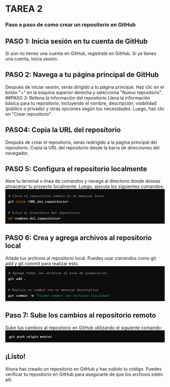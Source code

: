 # TAREA 2 

### Paso a paso de como crear un repositorio en GitHub

## PASO 1: Inicia sesión en tu cuenta de GitHub
Si aún no tienes una cuenta en GitHub, regístrate en GitHub. Si ya tienes una cuenta, inicia sesión.
## PASO 2: Navega a tu página principal de GitHub
Después de iniciar sesión, serás dirigido a tu página principal. Haz clic en el botón "+" en la esquina superior derecha y selecciona "Nuevo repositorio".
##PASO 3: Rellena la información del repositorio
Llena la información básica para tu repositorio, incluyendo el nombre, descripción, visibilidad (público o privado) y otras opciones según tus necesidades. Luego, haz clic en "Crear repositorio".
## PASO4: Copia la URL del repositorio
Después de crear el repositorio, serás redirigido a la página principal del repositorio. Copia la URL del repositorio desde la barra de direcciones del navegador.
## PASO 5: Configura el repositorio localmente
Abre tu terminal o línea de comandos y navega al directorio donde deseas almacenar tu proyecto localmente. Luego, ejecuta los siguientes comandos:
![](./IMAGENES/IMAGEN%2001.png)
## PASO 6: Crea y agrega archivos al repositorio local
Añade tus archivos al repositorio local. Puedes usar comandos como git add y git commit para realizar esto.
![](./IMAGENES/IMAGEN%2002.png)
## Paso 7: Sube los cambios al repositorio remoto
Sube tus cambios al repositorio en GitHub utilizando el siguiente comando:
![](./IMAGENES/IMAGEN%2003.png)
## ¡Listo!
Ahora has creado un repositorio en GitHub y has subido tu código. Puedes verificar tu repositorio en GitHub para asegurarte de que los archivos estén allí.

